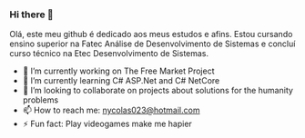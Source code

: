 ### Hi there 👋
Olá, este meu github é dedicado aos meus estudos e afins. Estou cursando ensino superior na Fatec Análise de Desenvolvimento de Sistemas e concluí curso técnico na Etec Desenvolvimento de Sistemas.

- 🔭 I’m currently working on The Free Market Project
- 🌱 I’m currently learning C# ASP.Net and C# NetCore
- 👯 I’m looking to collaborate on projects about solutions for the humanity problems
- 📫 How to reach me: nycolas023@hotmail.com
- ⚡ Fun fact: Play videogames make me hapier

